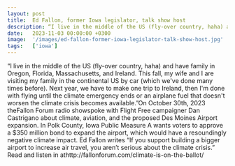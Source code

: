 ```yaml
---
layout: post
title:  Ed Fallon, former Iowa legislator, talk show host
description: “I live in the middle of the US (fly-over country, haha) and have family in Oregon, Florida, Massachusetts, and Ireland. This fall, my wife and I are ...
date:   2023-11-03 00:00:00 +0300
image:  '/images/ed-fallon-former-iowa-legislator-talk-show-host.jpg'
tags:   ['iowa']
---
```

“I live in the middle of the US (fly-over country, haha) and have family in Oregon, Florida, Massachusetts, and Ireland. This fall, my wife and I are visiting my family in the continental US by car (which we've done many times before). Next year, we have to make one trip to Ireland, then I'm done with flying until the climate emergency ends or an airplane fuel that doesn't worsen the climate crisis becomes available.”On October 30th, 2023 theFallon Forum radio showspoke with Flight Free campaigner Dan Castrigano about climate, aviation, and the proposed Des Moines Airport expansion. In Polk County, Iowa Public Measure A wants voters to approve a $350 million bond to expand the airport, which would have a resoundingly negative climate impact. Ed Fallon writes “If you support building a bigger airport to increase air travel, you aren’t serious about the climate crisis.”  Read and listen in athttp://fallonforum.com/climate-is-on-the-ballot/

